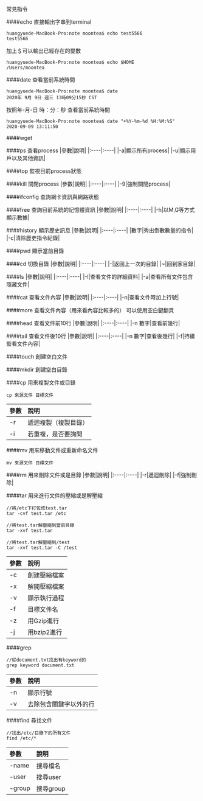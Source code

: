 常見指令

####echo
直接輸出字串到terminal
```
huangyuede-MacBook-Pro:note moontea$ echo test5566
test5566
```
加上＄可以輸出已經存在的變數
```
huangyuede-MacBook-Pro:note moontea$ echo $HOME
/Users/moontea
```

####date
查看當前系統時間
```
huangyuede-MacBook-Pro:note moontea$ date
2020年 9月 9日 週三 13時09分15秒 CST
```
按照年-月-日 時：分：秒 查看當前系統時間
```
huangyuede-MacBook-Pro:note moontea$ date "+%Y-%m-%d %H:%M:%S"
2020-09-09 13:11:50
```

####wget

####ps
查看process
|參數|說明|
|:----|:----|
|-a|顯示所有process|
|-u|顯示用戶以及其他資訊|

####top
監視目前process狀態

####kill
關閉process
|參數|說明|
|:----|:----|
|-9|強制關閉process|

####ifconfig
查詢網卡資訊與網路狀態

####free
查詢目前系統的記憶體資訊
|參數|說明|
|:----|:----|
|-h|以M,G等方式顯示數據|

####history
顯示歷史訊息
|參數|說明|
|:----|:----|
|數字|秀出倒數數量的指令|
|-c|清除歷史指令紀錄|

####pwd
顯示當前目錄

####cd
切換目錄
|參數|說明|
|:----|:----|
|-|返回上一次的目錄|
|~|回到家目錄|

####ls
|參數|說明|
|:----|:----|
|-l|查看文件的詳細資料|
|-a|查看所有文件包含隱藏文件|

####cat
查看文件內容
|參數|說明|
|:----|:----|
|-n|查看文件時加上行號|

####more
查看文件內容（用來看內容比較多的）
可以使用空白鍵翻頁

####head
查看文件前10行
|參數|說明|
|:----|:----|
|-n 數字|查看前幾行|

####tail
查看文件後10行
|參數|說明|
|:----|:----|
|-n 數字|查看後幾行|
|-f|持續監看文件內容|

####touch
創建空白文件

####mkdir
創建空白目錄

####cp
用來複製文件或目錄
```
cp 來源文件 目標文件
```
|參數|說明|
|:----|:----|
|-r|遞迴複製（複製目錄）|
|-i|若重複，是否要詢問|

####mv
用來移動文件或重新命名文件
```
mv 來源文件 目標文件
```

####rm
用來刪除文件或是目錄
|參數|說明|
|:----|:----|
|-r|遞迴刪除|
|-f|強制刪除|

####tar
用來進行文件的壓縮或是解壓縮
```
//將/etc下打包成test.tar
tar -cvf test.tar /etc

//將test.tar解壓縮到當前目錄
tar -xvf test.tar

//將test.tar解壓縮到/test
tar -xvf test.tar -C /test
```
|參數|說明|
|:----|:----|
|-c|創建壓縮檔案|
|-x|解開壓縮檔案|
|-v|顯示執行過程|
|-f|目標文件名|
|-z|用Gzip進行|
|-j|用bzip2進行|

####grep
```
//從document.txt找出有keyword的
grep keyword document.txt
```
|參數|說明|
|:----|:----|
|-n|顯示行號|
|-v|去除包含關鍵字以外的行|

####find
尋找文件
```
//找出/etc/目錄下的所有文件
find /etc/*
```
|參數|說明|
|:----|:----|
|-name|搜尋檔名|
|-user|搜尋user|
|-group|搜尋group|